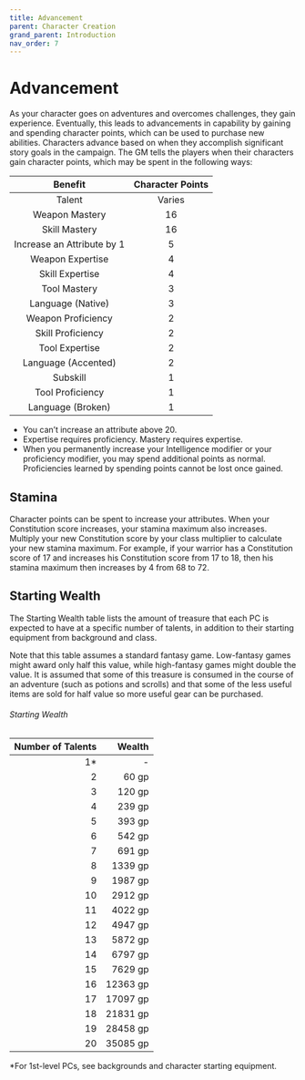 ```yaml
---
title: Advancement
parent: Character Creation
grand_parent: Introduction
nav_order: 7
---
```


# Advancement
As your character goes on adventures and overcomes challenges, they gain experience. Eventually, this leads to advancements in capability by gaining and spending character points, which can be used to purchase new abilities. Characters advance based on when they accomplish significant story goals in the campaign. The GM tells the players when their characters gain character points, which may be spent in the following ways:

| Benefit | Character Points |
|:-------:|:----------------:|
| Talent | Varies |
| Weapon Mastery | 16 |
| Skill Mastery | 16 |
| Increase an Attribute by 1 | 5 |
| Weapon Expertise | 4 |
| Skill Expertise | 4 |
| Tool Mastery | 3 |
| Language (Native) | 3 |
| Weapon Proficiency | 2 |
| Skill Proficiency | 2 |
| Tool Expertise | 2 |
| Language (Accented) | 2 |
| Subskill | 1 |
| Tool Proficiency | 1 |
| Language (Broken) | 1 |

* You can’t increase an attribute above 20.
* Expertise requires proficiency. Mastery requires expertise.
* When you permanently increase your Intelligence modifier or your proficiency modifier, you may spend additional points as normal. Proficiencies learned by spending points cannot be lost once gained.

## Stamina
Character points can be spent to increase your attributes. When your Constitution score increases, your stamina maximum also increases. Multiply your new Constitution score by your class multiplier to calculate your new stamina maximum. For example, if your warrior has a Constitution score of 17 and increases his Constitution score from 17 to 18, then his stamina maximum then increases by 4 from 68 to 72.

## Starting Wealth
The Starting Wealth table lists the amount of treasure that each PC is expected to have at a specific number of talents, in addition to their starting equipment from background and class.

Note that this table assumes a standard fantasy game. Low-fantasy games might award only half this value, while high-fantasy games might double the value. It is assumed that some of this treasure is consumed in the course of an adventure (such as potions and scrolls) and that some of the less useful items are sold for half value so more useful gear can be purchased.

###### Starting Wealth

| Number of Talents | Wealth |
|------------------:|-------:|
| 1* | - |
| 2 | 60 gp |
| 3 | 120 gp |
| 4 | 239 gp |
| 5 | 393 gp |
| 6 | 542 gp |
| 7 | 691 gp |
| 8 | 1339 gp |
| 9 | 1987 gp |
| 10 | 2912 gp |
| 11 | 4022 gp |
| 12 | 4947 gp |
| 13 | 5872 gp |
| 14 | 6797 gp |
| 15 | 7629 gp |
| 16 | 12363 gp |
| 17 | 17097 gp |
| 18 | 21831 gp |
| 19 | 28458 gp |
| 20 | 35085 gp |

*For 1st-level PCs, see backgrounds and character starting equipment.
